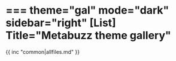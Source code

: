 ===
theme="gal"
mode="dark"
sidebar="right"
[List]
Title="Metabuzz theme gallery"
===

{{ inc "common|allfiles.md" }}

